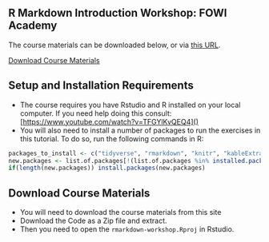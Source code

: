 ## R Markdown Introduction Workshop: FOWI Academy

The course materials can be downloaded below, or via [this URL](https://github.com/humanfactors/2022-Rmarkdown-Workshop/archive/refs/heads/master.zip).

<!-- Place this tag where you want the button to render. -->
<a class="github-button" href="https://github.com/humanfactors/2022-Rmarkdown-Workshop/archive/refs/heads/master.zip" data-color-scheme="no-preference: dark_dimmed; light: light; dark: dark;" data-icon="octicon-download" data-size="large" aria-label="Download ntkme/github-buttons on GitHub">Download Course Materials</a>


## Setup and Installation Requirements

- The course requires you have Rstudio and R installed on your local computer. If you need help doing this consult: [https://www.youtube.com/watch?v=TFGYlKvQEQ4]()
- You will also need to install a number of packages to run the exercises in this tutorial. To do so, run the following commands in R:

```r
packages_to_install <- c("tidyverse", "rmarkdown", "knitr", "kableExtra", "qwraps2", "apa", "skimr")
new.packages <- list.of.packages[!(list.of.packages %in% installed.packages()[,"Package"])]
if(length(new.packages)) install.packages(new.packages)
```

## Download Course Materials

- You will need to download the course materials from this site
- Download the Code as a Zip file and extract. 
- Then you need to open the `rmarkdown-workshop.Rproj` in Rstudio.


<!-- Place this tag in your head or just before your close body tag. -->
<script async defer src="https://buttons.github.io/buttons.js"></script>